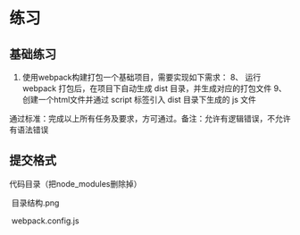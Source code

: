 # 练习



## 基础练习

1. 使用webpack构建打包一个基础项目，需要实现如下需求：
                <!-- 1、 创建一个 src 目录存放项目源文件 -->
                <!-- 2、src 下创建项目入口文件 index.js -->
                <!-- 3、src 创建一个目录 images ，iamges 目录下存放一张图片 logo.png -->
                <!-- 4、src 创建一个文件 fn.js ，fn.js 中需要通过 export default 100， 导出数据 -->
                <!-- 5、src 创建一个 css 目录，css 目录下创建一个 css.css 文件，写入样式 body {background: red} -->
                <!-- 6、index.js 中使用 import 方法分别引入 images 下的 logo.png 、fn.js、以及 css 目录下的 css.css 文件 -->
                <!-- 7、项目根目录下创建一个 webpack.config.js 配置文件 -->
                8、 运行 webpack 打包后，在项目下自动生成 dist 目录，并生成对应的打包文件
                9、创建一个html文件并通过 script 标签引入 dist 目录下生成的 js 文件

   

通过标准：完成以上所有任务及要求，方可通过。备注：允许有逻辑错误，不允许有语法错误



## 提交格式 

   代码目录（把node_modules删除掉）

​    目录结构.png

​    webpack.config.js

